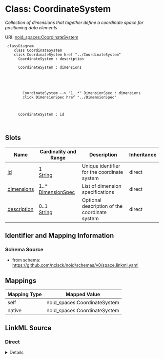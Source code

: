 

# Class: CoordinateSystem 


_Collection of dimensions that together define a coordinate space for positioning data elements._





URI: [noid_spaces:CoordinateSystem](https://github.com/nclack/noid/schemas/space.v0.context.jsonldCoordinateSystem)






```mermaid
 classDiagram
    class CoordinateSystem
    click CoordinateSystem href "../CoordinateSystem"
      CoordinateSystem : description
        
      CoordinateSystem : dimensions
        
          
    
        
        
        CoordinateSystem --> "1..*" DimensionSpec : dimensions
        click DimensionSpec href "../DimensionSpec"
    

        
      CoordinateSystem : id
        
      
```




<!-- no inheritance hierarchy -->


## Slots

| Name | Cardinality and Range | Description | Inheritance |
| ---  | --- | --- | --- |
| [id](id.md) | 1 <br/> [String](String.md) | Unique identifier for the coordinate system | direct |
| [dimensions](dimensions.md) | 1..* <br/> [DimensionSpec](DimensionSpec.md) | List of dimension specifications | direct |
| [description](description.md) | 0..1 <br/> [String](String.md) | Optional description of the coordinate system | direct |









## Identifier and Mapping Information







### Schema Source


* from schema: https://github.com/nclack/noid/schemas/v0/space.linkml.yaml




## Mappings

| Mapping Type | Mapped Value |
| ---  | ---  |
| self | noid_spaces:CoordinateSystem |
| native | noid_spaces:CoordinateSystem |







## LinkML Source

<!-- TODO: investigate https://stackoverflow.com/questions/37606292/how-to-create-tabbed-code-blocks-in-mkdocs-or-sphinx -->

### Direct

<details>
```yaml
name: CoordinateSystem
description: Collection of dimensions that together define a coordinate space for
  positioning data elements.
from_schema: https://github.com/nclack/noid/schemas/v0/space.linkml.yaml
attributes:
  id:
    name: id
    description: Unique identifier for the coordinate system
    from_schema: https://github.com/nclack/noid/schemas/v0/space.linkml.yaml
    identifier: true
    domain_of:
    - Dimension
    - CoordinateSystem
    - CoordinateTransform
    required: true
    pattern: ^.+$
  dimensions:
    name: dimensions
    description: List of dimension specifications
    from_schema: https://github.com/nclack/noid/schemas/v0/space.linkml.yaml
    rank: 1000
    domain_of:
    - CoordinateSystem
    - DimensionArray
    range: DimensionSpec
    required: true
    multivalued: true
    minimum_cardinality: 1
  description:
    name: description
    description: Optional description of the coordinate system
    from_schema: https://github.com/nclack/noid/schemas/v0/space.linkml.yaml
    rank: 1000
    domain_of:
    - CoordinateSystem
    - CoordinateTransform
    pattern: ^.+$

```
</details>

### Induced

<details>
```yaml
name: CoordinateSystem
description: Collection of dimensions that together define a coordinate space for
  positioning data elements.
from_schema: https://github.com/nclack/noid/schemas/v0/space.linkml.yaml
attributes:
  id:
    name: id
    description: Unique identifier for the coordinate system
    from_schema: https://github.com/nclack/noid/schemas/v0/space.linkml.yaml
    identifier: true
    alias: id
    owner: CoordinateSystem
    domain_of:
    - Dimension
    - CoordinateSystem
    - CoordinateTransform
    range: string
    required: true
    pattern: ^.+$
  dimensions:
    name: dimensions
    description: List of dimension specifications
    from_schema: https://github.com/nclack/noid/schemas/v0/space.linkml.yaml
    rank: 1000
    alias: dimensions
    owner: CoordinateSystem
    domain_of:
    - CoordinateSystem
    - DimensionArray
    range: DimensionSpec
    required: true
    multivalued: true
    minimum_cardinality: 1
  description:
    name: description
    description: Optional description of the coordinate system
    from_schema: https://github.com/nclack/noid/schemas/v0/space.linkml.yaml
    rank: 1000
    alias: description
    owner: CoordinateSystem
    domain_of:
    - CoordinateSystem
    - CoordinateTransform
    range: string
    pattern: ^.+$

```
</details>
